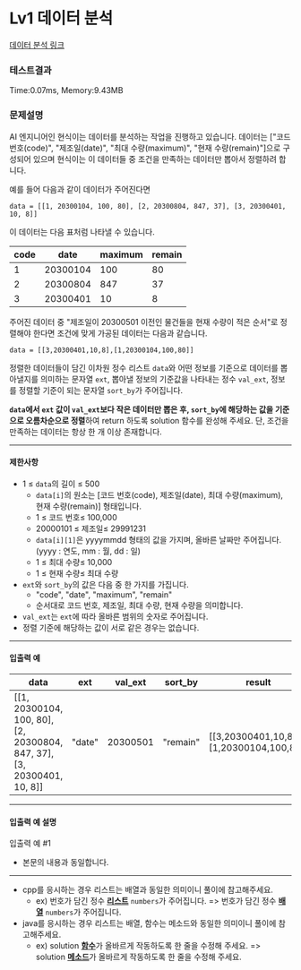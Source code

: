 # Lv1 데이터 분석
 [데이터 분석 링크](https://school.programmers.co.kr/learn/courses/30/lessons/161990)

### 테스트결과
 Time:0.07ms, Memory:9.43MB

### 문제설명
<p>AI 엔지니어인 현식이는 데이터를 분석하는 작업을 진행하고 있습니다. 데이터는 ["코드 번호(code)", "제조일(date)", "최대 수량(maximum)", "현재 수량(remain)"]으로 구성되어 있으며 현식이는 이 데이터들 중 조건을 만족하는 데이터만 뽑아서 정렬하려 합니다.</p>

<p>예를 들어 다음과 같이 데이터가 주어진다면</p>
<div class="highlight"><pre class="codehilite"><code>data = [[1, 20300104, 100, 80], [2, 20300804, 847, 37], [3, 20300401, 10, 8]]
</code></pre></div>
<p>이 데이터는 다음 표처럼 나타낼 수 있습니다.</p>
<table class="table">
<thead><tr>
    <th>code</th>
    <th>date</th>
    <th>maximum</th>
    <th>remain</th>
</tr>
</thead>
<tbody><tr>
    <td>1</td>
    <td>20300104</td>
    <td>100</td>
    <td>80</td>
</tr>
<tr>
    <td>2</td>
    <td>20300804</td>
    <td>847</td>
    <td>37</td>
</tr>
<tr>
    <td>3</td>
    <td>20300401</td>
    <td>10</td>
    <td>8</td>
</tr>
</tbody>
</table>
<p>주어진 데이터 중 "제조일이 20300501 이전인 물건들을 현재 수량이 적은 순서"로 정렬해야 한다면 조건에 맞게 가공된 데이터는 다음과 같습니다.</p>
<div class="highlight"><pre class="codehilite"><code>data = [[3,20300401,10,8],[1,20300104,100,80]]
</code></pre></div>
<p>정렬한 데이터들이 담긴 이차원 정수 리스트 <code>data</code>와 어떤 정보를 기준으로 데이터를 뽑아낼지를 의미하는 문자열 <code>ext</code>, 뽑아낼 정보의 기준값을 나타내는 정수 <code>val_ext</code>, 정보를 정렬할 기준이 되는 문자열 <code>sort_by</code>가 주어집니다.</p>

<p><strong><code>data</code>에서 <code>ext</code> 값이 <code>val_ext</code>보다 작은 데이터만 뽑은 후, <code>sort_by</code>에 해당하는 값을 기준으로 오름차순으로 정렬</strong>하여 return 하도록 solution 함수를 완성해 주세요. 단, 조건을 만족하는 데이터는 항상 한 개 이상 존재합니다.</p>

<hr>

<h4>제한사항</h4>

<ul>
<li>1 ≤ <code>data</code>의 길이 ≤ 500

<ul>
    <li><code>data[i]</code>의 원소는 [코드 번호(code), 제조일(date), 최대 수량(maximum), 현재 수량(remain)] 형태입니다.</li>
    <li>1 ≤ 코드 번호≤ 100,000</li>
    <li>20000101 ≤ 제조일≤ 29991231</li>
    <li><code>data[i][1]</code>은 yyyymmdd 형태의 값을 가지며, 올바른 날짜만 주어집니다. (yyyy : 연도, mm : 월, dd : 일)</li>
    <li>1 ≤ 최대 수량≤ 10,000</li>
    <li>1 ≤ 현재 수량≤ 최대 수량</li>
</ul></li>
<li><code>ext</code>와 <code>sort_by</code>의 값은 다음 중 한 가지를 가집니다.

<ul>
    <li>"code", "date", "maximum", "remain"</li>
    <li>순서대로 코드 번호, 제조일, 최대 수량, 현재 수량을 의미합니다.</li>
</ul></li>
    <li><code>val_ext</code>는 <code>ext</code>에 따라 올바른 범위의 숫자로 주어집니다.</li>
    <li>정렬 기준에 해당하는 값이 서로 같은 경우는 없습니다.</li>
</ul>

<hr>

<h4>입출력 예</h4>
<table class="table">
<thead><tr>
    <th>data</th>
    <th>ext</th>
    <th>val_ext</th>
    <th>sort_by</th>
    <th>result</th>
</tr>
</thead>
<tbody><tr>
    <td>[[1, 20300104, 100, 80], [2, 20300804, 847, 37], [3, 20300401, 10, 8]]</td>
    <td>"date"</td>
    <td>20300501</td>
    <td>"remain"</td>
    <td>[[3,20300401,10,8],[1,20300104,100,80]]</td>
</tr>
</tbody>
</table>
<hr>

<h4>입출력 예 설명</h4>

<p>입출력 예 #1</p>

<ul>
    <li>본문의 내용과 동일합니다.</li>
</ul>

<hr>

<ul>
<li>cpp를 응시하는 경우 리스트는 배열과 동일한 의미이니 풀이에 참고해주세요.

<ul>
    <li>ex) 번호가 담긴 정수 <u><strong>리스트</strong></u> <code>numbers</code>가 주어집니다. =&gt; 번호가 담긴 정수 <u><strong>배열</strong></u> <code>numbers</code>가 주어집니다.</li>
</ul></li>
<li>java를 응시하는 경우 리스트는 배열, 함수는 메소드와 동일한 의미이니 풀이에 참고해주세요.

<ul>
    <li>ex) solution <u><strong>함수</strong></u>가 올바르게 작동하도록 한 줄을 수정해 주세요. =&gt; solution <u><strong>메소드</strong></u>가 올바르게 작동하도록 한 줄을 수정해 주세요.</li>
</ul></li>
</ul>
